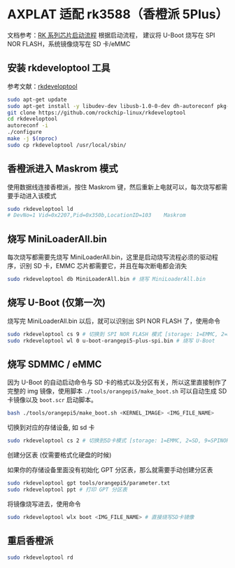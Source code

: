 # AXPLAT 适配 rk3588（香橙派 5Plus）

文档参考：[RK 系列芯片启动流程](./tools/docs/瑞芯微%20RK%20系列芯片启动流程简析.pdf)
根据启动流程， 建议将 U-Boot 烧写在 SPI NOR FLASH，系统镜像烧写在 SD 卡/eMMC

## 安装 rkdeveloptool 工具

参考文献：[rkdeveloptool](https://docs.radxa.com/rock3/rock3c/low-level-dev/rkdeveloptool?host-os=archlinux)

```bash
sudo apt-get update
sudo apt-get install -y libudev-dev libusb-1.0-0-dev dh-autoreconf pkg-config libusb-1.0 build-essential git wget
git clone https://github.com/rockchip-linux/rkdeveloptool
cd rkdeveloptool
autoreconf -i
./configure
make -j $(nproc)
sudo cp rkdeveloptool /usr/local/sbin/
```

## 香橙派进入 Maskrom 模式

使用数据线连接香橙派，按住 Maskrom 键，然后重新上电就可以，每次烧写都需要手动进入该模式

```bash
sudo rkdeveloptool ld
# DevNo=1 Vid=0x2207,Pid=0x350b,LocationID=103    Maskrom
```

## 烧写 MiniLoaderAll.bin

每次烧写都需要先烧写 MiniLoaderAll.bin，这里是启动烧写流程必须的驱动程序，识别 SD 卡，EMMC 芯片都需要它，并且在每次断电都会消失

``` bash
sudo rkdeveloptool db MiniLoaderAll.bin # 烧写 MiniLoaderAll.bin
```

## 烧写 U-Boot (仅第一次)

烧写完 MiniLoaderAll.bin 以后，就可以识别出 SPI NOR FLASH 了，使用命令

```bash
sudo rkdeveloptool cs 9 # 切换到 SPI NOR FLASH 模式 [storage: 1=EMMC, 2=SD, 9=SPINOR]
sudo rkdeveloptool wl 0 u-boot-orangepi5-plus-spi.bin # 烧写 U-Boot
```

## 烧写 SDMMC / eMMC

因为 U-Boot 的自动启动命令与 SD 卡的格式以及分区有关，所以这里直接制作了完整的 img 镜像，使用脚本 `./tools/orangepi5/make_boot.sh` 可以自动生成 SD 卡镜像以及 `boot.scr` 启动脚本。

```bash
bash ./tools/orangepi5/make_boot.sh <KERNEL_IMAGE> <IMG_FILE_NAME> 
```

切换到对应的存储设备, 如 sd 卡
``` bash
sudo rkdeveloptool cs 2 # 切换到SD卡模式 [storage: 1=EMMC, 2=SD, 9=SPINOR]
```

创建分区表 (仅需要格式化硬盘的时候)

如果你的存储设备里面没有初始化 GPT 分区表，那么就需要手动创建分区表
``` bash
sudo rkdeveloptool gpt tools/orangepi5/parameter.txt 
sudo rkdeveloptool ppt # 打印 GPT 分区表
```

将镜像烧写进去，使用命令

```bash
sudo rkdeveloptool wlx boot <IMG_FILE_NAME> # 直接烧写SD卡镜像
```

## 重启香橙派

```bash
sudo rkdeveloptool rd
```

